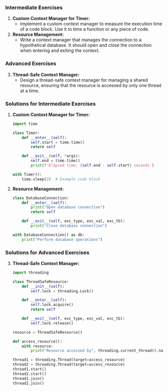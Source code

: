### Intermediate Exercises

1. **Custom Context Manager for Timer:**
   - Implement a custom context manager to measure the execution time of a code block. Use it to time a function or any piece of code.
2. **Resource Management:**
   - Write a context manager that manages the connection to a hypothetical database. It should open and close the connection when entering and exiting the context.

### Advanced Exercises


3. **Thread-Safe Context Manager:**
   - Design a thread-safe context manager for managing a shared resource, ensuring that the resource is accessed by only one thread at a time.

### Solutions for Intermediate Exercises

1. **Custom Context Manager for Timer:**
   ```python
   import time

   class Timer:
       def __enter__(self):
           self.start = time.time()
           return self

       def __exit__(self, *args):
           self.end = time.time()
           print(f'Elapsed time: {self.end - self.start} seconds')

   with Timer():
       time.sleep(2)  # Example code block
   ```

2. **Resource Management:**
   ```python
   class DatabaseConnection:
       def __enter__(self):
           print("Open database connection")
           return self

       def __exit__(self, exc_type, exc_val, exc_tb):
           print("Close database connection")

   with DatabaseConnection() as db:
       print("Perform database operations")
   ```

### Solutions for Advanced Exercises

3. **Thread-Safe Context Manager:**
   ```python
   import threading

   class ThreadSafeResource:
       def __init__(self):
           self.lock = threading.Lock()

       def __enter__(self):
           self.lock.acquire()
           return self

       def __exit__(self, exc_type, exc_val, exc_tb):
           self.lock.release()

   resource = ThreadSafeResource()

   def access_resource():
       with resource:
           print("Resource accessed by", threading.current_thread().name)

   thread1 = threading.Thread(target=access_resource)
   thread2 = threading.Thread(target=access_resource)
   thread1.start()
   thread2.start()
   thread1.join()
   thread2.join()
   ```